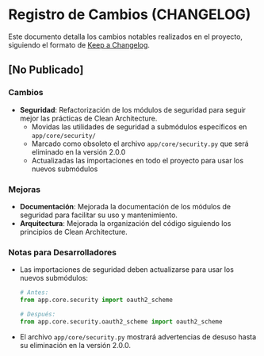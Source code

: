 # Registro de Cambios (CHANGELOG)

Este documento detalla los cambios notables realizados en el proyecto, siguiendo el formato de [Keep a Changelog](https://keepachangelog.com/es/1.0.0/).

## [No Publicado]

### Cambios
- **Seguridad**: Refactorización de los módulos de seguridad para seguir mejor las prácticas de Clean Architecture.
  - Movidas las utilidades de seguridad a submódulos específicos en `app/core/security/`
  - Marcado como obsoleto el archivo `app/core/security.py` que será eliminado en la versión 2.0.0
  - Actualizadas las importaciones en todo el proyecto para usar los nuevos submódulos

### Mejoras
- **Documentación**: Mejorada la documentación de los módulos de seguridad para facilitar su uso y mantenimiento.
- **Arquitectura**: Mejorada la organización del código siguiendo los principios de Clean Architecture.

### Notas para Desarrolladores
- Las importaciones de seguridad deben actualizarse para usar los nuevos submódulos:
  ```python
  # Antes:
  from app.core.security import oauth2_scheme
  
  # Después:
  from app.core.security.oauth2_scheme import oauth2_scheme
  ```
- El archivo `app/core/security.py` mostrará advertencias de desuso hasta su eliminación en la versión 2.0.0.
